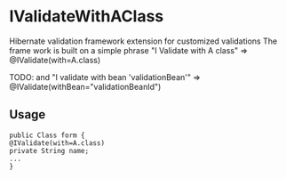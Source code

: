# IValidateWithAClass
Hibernate validation framework extension for customized validations
The frame work is built on a simple phrase "I Validate with A class" => @IValidate(with=A.class)

TODO: and "I validate with bean 'validationBean'" => @IValidate(withBean="validationBeanId")
## Usage
```
public Class form {
@IValidate(with=A.class)
private String name;
...
}


